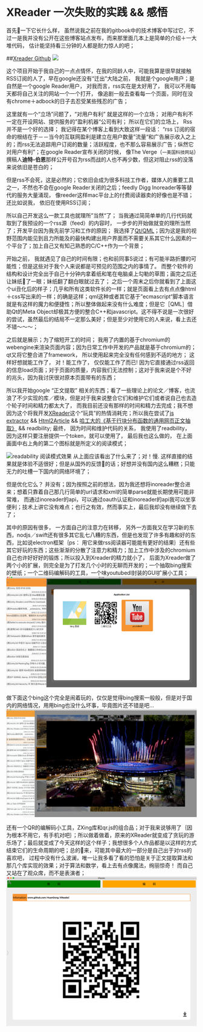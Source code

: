 # XReader 一次失败的实践 && 感悟



首先👀一下它长什么样， 虽然说我之前在我的gitbook中的技术博客中写过它，不过一是我并没有公开在这些博客站点发布，而来那里面几本上是简单的介绍＋一大堆代码， 估计能坚持看三分钟的人都是耐力惊人的吧；

##[Xreader Github](https://github.com/HuanGong/XReader)
![](assets/rss_reading.gif)

这个项目开始于我自己的一点点情怀，在我的同龄人中，可能我算是很早就接触RSS订阅的人了，早在google还没有“迁出”大陆之前， 我就是个google用户；是自然是一个google Reader用户， 对我而言，rss实在是太好用了， 我可以不用每天都将自己关注的网站一个一个打开， 像追剧一般去查看每一个页面，同时在没有chrome＋adbock的日子去忍受某些残忍的广告；

这里就有一个“立场”问题了，“对用户有利” 就是这样的一个立场； 对用户有利不一定在开设网站、提供服务的”盈利机器“公司有利； 所以在它们的立场上， Rss并不是一个好的选择； 我记得在某个博客上看到大致这样一段话： “rss 订阅的宿命的根结在于－－当今的互联网盈利是建立在用户数量”流量“和广告展示收入之上的；而rss无法追踪用户订阅的数量；活跃程度，也不那么容易展示广告；纵然它对用户有利”；在google Reader宣布关闭的时候， 像The Verge（`一美国科技网站`）撰稿人**迪特-伯恩**那样公开号召为rss而战的人也不再少数，但这对阻止rss的没落来说依旧是苍白的；

但是rss不会死，这是必然的；它依旧会成为很多科技工作者，媒体人的重要工具之一，不然也不会在google Reader关闭的之后；feedly Digg Inoreader等等替代的服务大量涌现， 像reeder这样mac平台上的付费阅读器卖的好像也是不错；还比如说我， 依旧在使用RSS订阅；

所以自己开发这么一款工具也就理所”当然“了； 当我通过简简单单的几行代码就取到了我预设的一个rss源（feed）的内容时， 一步步的开始做就变的理所当然了；开发平台因为我先前学习和工作的原因； 我选择了[Qt/QML](http://doc.qt.io/qt-5/qtqml-index.html)；因为这是我的视野范围内能见到且力所能及的最快构建出用户界面而不需要关系其它什么因素的一个平台了；加上自己又有知己熟悉的C/C++作为一个背景；

开始之前， 我就遇见了自己的时间有限；也和前同事S说过；有可能半路折腰的可能性；但是这些对于我个人来说都是可预见的范围之内的事情了。 而整个软件的结构和设计完全出于自己十分钟内拿着纸和笔在电脑桌上勾勒的草图；画完之后还让妹纸👀了一眼；妹纸翻了翻白眼就过去了； 之后一个周末之后你就看到了上面这个ui丑化后的样子；几乎和所有这类软件长的一样；就是页面看上去有点点像html＋css写出来的一样；的确是这样；qml这种或者其它基于”ecmascript“脚本语言就是有这样的魔力和便捷性；所以整体做起来没有什么难度；但是它［QML］借助Qt的Meta Object却极其方便的整合C++和javascript。这不得不说是一次很好的尝试，虽然最后的结局不一定那么美好；但是至少对使用它的人来说，看上去还不错～～～；

之后就是展示；为了缩短开工的时间； 我用了内置的基于chromium的webengine来渲染页面内容；因为日常工作中开发的产品就是基于chromium的；qt又将它整合进了framework， 所以使用起来完全没有任何感到不适的地方； 这样好想就能工作了， 对！能工作了， 仅仅能工作了而已! 因为它直接通过rss返回的信息load页面；对于页面的质量，内容我们无法控制；这对于我来说是个不好的兆头，因为我讨厌很对原本页面带有的东西；

所以我开始google “正文提取” 相关的东西；看了一些理论上的论文／博客，也流浪了不少实现的库／模块，但是对于我来说整合它们和维护它们或者说自己也去造个轮子时间和精力都太大了， 而我目前还没有那样的时间和精力去完成；我不想因为这个将我开发[XReader](https://github.com/HuanGong/XReader)这个“玩具”的热情消耗完；所以我在尝试了[js extractor](https://github.com/SKing7/extractor) && [Html2Article](https://github.com/stanzhai/Html2Article) && [哈工大的《基于行块分布函数的通用网页正文抽取》](http://code.google.com/p/cx-extractor/) && readbility; 
最终， 因为时间和维护代码的关系， 我使用了readbility， 因为这样只要注册提供一个token，就可以使用了， 最后我也这么做的， 在上面画面中右上角的第二个图标就是所定义的阅读模式；

![readability 阅读模式效果](assets/readability_api.gif)
从上面应该看出了什么来了；对！慢. 这样直接的结果就是体验不适很好；但是从国外的反馈👀的话；好想并没有国内这么糟糕；只能无力的吐槽一下国内的网络环境了；

但是优化它么？ 并没有；因为按照之前的想法，因为我还想将inoreader整合进来；想着只靠着自己那几行简单的url请求和xml的简单parse就能长期使用可能非常难， 而通过inoreader的api，可以通过oauth认证和inoreader的api我可以坐享便利；技术上讲它没有难点；也行之有效，然而事实上，最后我却没有继续做下去了；

其中的原因有很多， 一方面自己的注意力在转移， 另外一方面我又在学习新的东西，nodjs／swift还有很多其它乱七八糟的东西，但是也发现了许多有趣和好的东西，比如说electron框架｛ps： 用它来做rss阅读器可能能有更好的结果｝还有些其它好玩的东西；这些渐渐的分散了注意力和精力；加上工作中涉及的chromium自己也许好好好的锻炼；所以投入到Xreader的精力就小了， 后面为Xreader做了两个小的扩展，则完全是为了打发几个小时的无聊而开发的；一个抽取bing搜索的壁纸；一个二维码编解码的工具，一个味youtubedl封装的GUI扩展小工具；
![](/assets/xreader_extension.png)

做下面这个bing这个完全是闹着玩的，仅仅是觉得bing搜索一般般，但是对于国内的网络情况，用用bing也没什么坏事，毕竟图片还不错是吧...
![](/assets/xreader_bing2.png)


还有一个QR的编解码小工具，ZXing库和qr.js的组合品；对于我来说够用了｛因为根本不用它，有手机对吧｝；所以做着做着，原来的XReader就变成了贪玩的游乐场了；最后就变成了今天这样的这个样子；我想很多个人作品都是以这样的方式结束它们的生命周期的吧；总的👀来，可能其中最大的一部分是自己出于对rss的喜欢吧， 过程中没有什么波澜，唯一让我多看了看的恐怕是关于正文提取算法和那几个库实现的效果；对于算法和数学，看上去有点像魔法，绚丽惊奇！ 而自己又站在了观众席，而不是表演者；
![](/assets/xreader_qrcode.png)

